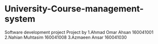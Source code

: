 # University-Course-management-system
Software development project 
Project by
1.Ahmad Omar Ahsan 160041001
2.Nahian Muhtasim 160041008
3.Azmaeen Ansar 160041030
